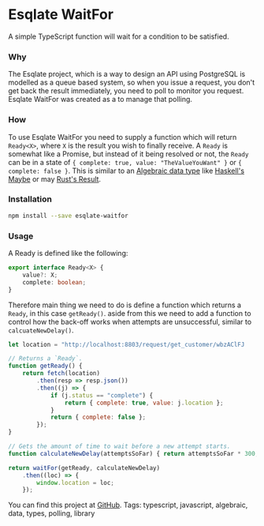 # Esqlate WaitFor



A simple TypeScript function will wait for a condition to be satisfied.

### Why

The Esqlate project, which is a way to design an API using PostgreSQL is modelled as a queue based system, so when you issue a request, you don't get back the result immediately, you need to poll to monitor you request. Esqlate WaitFor was created as a to manage that polling.

### How

To use Esqlate WaitFor you need to supply a function which will return `Ready<X>`, where `X` is the result you wish to finally receive. A `Ready` is somewhat like a Promise, but instead of it being resolved or not, the `Ready` can be in a state of `{ complete: true, value: "TheValueYouWant" }` or `{ complete: false }`. This is similar to an [Algebraic data type](https://en.wikipedia.org/wiki/Algebraic_data_type) like [Haskell's Maybe](https://wiki.haskell.org/Maybe) or may [Rust's Result](https://doc.rust-lang.org/std/result/).

### Installation

```bash
npm install --save esqlate-waitfor
```

### Usage

A Ready is defined like the following:

```typescript
export interface Ready<X> {
    value?: X;
    complete: boolean;
}
```

Therefore main thing we need to do is define a function which returns a `Ready`, in this case `getReady()`. aside from this we need to add a function to control how the back-off works when attempts are unsuccessful, similar to `calcuateNewDelay()`.

```javascript
let location = "http://localhost:8803/request/get_customer/wbzAClFJ

// Returns a `Ready`.
function getReady() {
    return fetch(location)
        .then(resp => resp.json())
        .then((j) => {
            if (j.status == "complete") {
                return { complete: true, value: j.location };
            }
            return { complete: false };
        });
}

// Gets the amount of time to wait before a new attempt starts.
function calculateNewDelay(attemptsSoFar) { return attemptsSoFar * 300; }

return waitFor(getReady, calculateNewDelay)
    .then((loc) => {
        window.location = loc;
    });
```

You can find this project at [GitHub](https://github.com/forbesmyester/waitfor-ts).
Tags: typescript, javascript, algebraic, data, types, polling, library